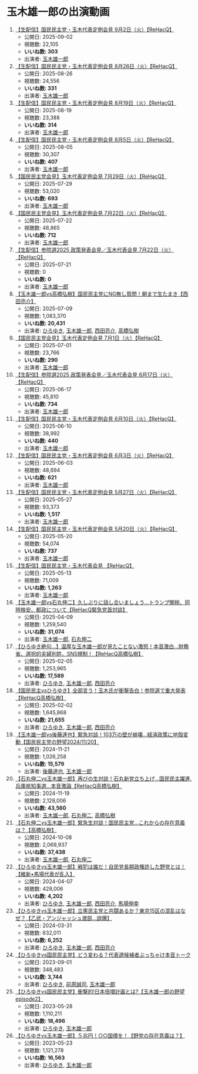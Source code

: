 # 玉木雄一郎の出演動画

1.  [【生配信】国民民主党・玉木代表定例会見 9月2日（火）【ReHacQ】](https://www.youtube.com/watch?v=aLQOKHiA9L0)
    -   公開日: 2025-09-02
    -   視聴数: 22,105
    -   **いいね数: 303**
    -   出演者: [玉木雄一郎](/rehacq_fan/people/玉木雄一郎 "wikilink")
1.  [【生配信】国民民主党・玉木代表定例会見 8月26日（火）【ReHacQ】](https://www.youtube.com/watch?v=AFAvB52Bsfk)
    -   公開日: 2025-08-26
    -   視聴数: 24,556
    -   **いいね数: 331**
    -   出演者: [玉木雄一郎](/rehacq_fan/people/玉木雄一郎 "wikilink")
1.  [【生配信】国民民主党・玉木代表定例会見 8月19日（火）【ReHacQ】](https://www.youtube.com/watch?v=q7IafgZJ_ic)
    -   公開日: 2025-08-19
    -   視聴数: 23,388
    -   **いいね数: 314**
    -   出演者: [玉木雄一郎](/rehacq_fan/people/玉木雄一郎 "wikilink")
1.  [【生配信】国民民主党・玉木代表定例会見 8月5日（火）【ReHacQ】](https://www.youtube.com/watch?v=IxzdLJASVBk)
    -   公開日: 2025-08-05
    -   視聴数: 30,307
    -   **いいね数: 407**
    -   出演者: [玉木雄一郎](/rehacq_fan/people/玉木雄一郎 "wikilink")
1.  [【国民民主党会見】玉木代表定例会見 7月29日（火）【ReHacQ】](https://www.youtube.com/watch?v=0dfgXQ16G8w)
    -   公開日: 2025-07-29
    -   視聴数: 53,020
    -   **いいね数: 693**
    -   出演者: [玉木雄一郎](/rehacq_fan/people/玉木雄一郎 "wikilink")
1.  [【国民民主党会見】玉木代表定例会見 7月22日（火）【ReHacQ】](https://www.youtube.com/watch?v=qaYcK_tvstM)
    -   公開日: 2025-07-22
    -   視聴数: 48,865
    -   **いいね数: 712**
    -   出演者: [玉木雄一郎](/rehacq_fan/people/玉木雄一郎 "wikilink")
1.  [【生配信】参院選2025 政策発表会見／玉木代表会見 7月22日（火）【ReHacQ】](https://www.youtube.com/watch?v=5XYepOi8W9g)
    -   公開日: 2025-07-21
    -   視聴数: 0
    -   **いいね数: 0**
    -   出演者: [玉木雄一郎](/rehacq_fan/people/玉木雄一郎 "wikilink")
1.  [【玉木雄一郎vs高橋弘樹】国民民主党にNG無し質問！朝まで生たまき【西田亮介】](https://www.youtube.com/watch?v=CxDT2FaGi8o)
    -   公開日: 2025-07-09
    -   視聴数: 1,083,370
    -   **いいね数: 20,431**
    -   出演者: [ひろゆき](/rehacq_fan/people/ひろゆき "wikilink"), [玉木雄一郎](/rehacq_fan/people/玉木雄一郎 "wikilink"), [西田亮介](/rehacq_fan/people/西田亮介 "wikilink"), [高橋弘樹](/rehacq_fan/people/高橋弘樹 "wikilink")
1.  [【国民民主党会見】玉木代表定例会見 7月1日（火）【ReHacQ】](https://www.youtube.com/watch?v=S6jKJW2jCCA)
    -   公開日: 2025-07-01
    -   視聴数: 23,766
    -   **いいね数: 290**
    -   出演者: [玉木雄一郎](/rehacq_fan/people/玉木雄一郎 "wikilink")
1.  [【生配信】参院選2025 政策発表会見／玉木代表会見 6月17日（火）【ReHacQ】](https://www.youtube.com/watch?v=lJHWFlP3s8Y)
    -   公開日: 2025-06-17
    -   視聴数: 45,810
    -   **いいね数: 734**
    -   出演者: [玉木雄一郎](/rehacq_fan/people/玉木雄一郎 "wikilink")
1.  [【生配信】国民民主党・玉木代表定例会見 6月10日（火）【ReHacQ】](https://www.youtube.com/watch?v=iPQdk2mPK1o)
    -   公開日: 2025-06-10
    -   視聴数: 38,992
    -   **いいね数: 440**
    -   出演者: [玉木雄一郎](/rehacq_fan/people/玉木雄一郎 "wikilink")
1.  [【生配信】国民民主党・玉木代表定例会見 6月3日（火）【ReHacQ】](https://www.youtube.com/watch?v=3Owp-3FdMYU)
    -   公開日: 2025-06-03
    -   視聴数: 48,694
    -   **いいね数: 621**
    -   出演者: [玉木雄一郎](/rehacq_fan/people/玉木雄一郎 "wikilink")
1.  [【生配信】国民民主党・玉木代表定例会見 5月27日（火）【ReHacQ】](https://www.youtube.com/watch?v=5L93J7FsnP8)
    -   公開日: 2025-05-27
    -   視聴数: 93,373
    -   **いいね数: 1,517**
    -   出演者: [玉木雄一郎](/rehacq_fan/people/玉木雄一郎 "wikilink")
1.  [【生配信】国民民主党・玉木代表定例会見 5月20日（火）【ReHacQ】](https://www.youtube.com/watch?v=ALbaHprLnos)
    -   公開日: 2025-05-20
    -   視聴数: 54,074
    -   **いいね数: 737**
    -   出演者: [玉木雄一郎](/rehacq_fan/people/玉木雄一郎 "wikilink")
1.  [【生配信】国民民主党・玉木代表会見 【ReHacQ】](https://www.youtube.com/watch?v=y7abpd7esJQ)
    -   公開日: 2025-05-13
    -   視聴数: 71,009
    -   **いいね数: 1,263**
    -   出演者: [玉木雄一郎](/rehacq_fan/people/玉木雄一郎 "wikilink")
1.  [【玉木雄一郎vs石丸伸二】久しぶりに話し合いましょう…トランプ関税、同時株安、都政について【ReHacQ緊急党首対談】](https://www.youtube.com/watch?v=nhJYpgzPBJU)
    -   公開日: 2025-04-09
    -   視聴数: 1,259,540
    -   **いいね数: 31,074**
    -   出演者: [玉木雄一郎](/rehacq_fan/people/玉木雄一郎 "wikilink"), [石丸伸二](/rehacq_fan/people/石丸伸二 "wikilink")
1.  [【ひろゆき絶句…】温厚な玉木雄一郎が見たことない激怒！本音激白…財務省、選択的夫婦別姓、SNS規制！【ReHacQ高橋弘樹】](https://www.youtube.com/watch?v=v6K85s-g9Oc)
    -   公開日: 2025-02-05
    -   視聴数: 1,253,965
    -   **いいね数: 17,589**
    -   出演者: [ひろゆき](/rehacq_fan/people/ひろゆき "wikilink"), [玉木雄一郎](/rehacq_fan/people/玉木雄一郎 "wikilink"), [西田亮介](/rehacq_fan/people/西田亮介 "wikilink")
1.  [【国民民主vsひろゆき】全部言う！玉木氏が衝撃告白！参院選で重大発表【ReHacQ高橋弘樹】](https://www.youtube.com/watch?v=3WIDjkmg6xY)
    -   公開日: 2025-02-02
    -   視聴数: 1,645,868
    -   **いいね数: 21,655**
    -   出演者: [ひろゆき](/rehacq_fan/people/ひろゆき "wikilink"), [玉木雄一郎](/rehacq_fan/people/玉木雄一郎 "wikilink"), [西田亮介](/rehacq_fan/people/西田亮介 "wikilink")
1.  [【玉木雄一郎vs後藤達也】緊急対談！103万の壁が崩壊…経済政策に地殻変動【国民民主党の野望2024/11/20】](https://www.youtube.com/watch?v=F4WmVdF4M8c)
    -   公開日: 2024-11-21
    -   視聴数: 1,026,258
    -   **いいね数: 15,579**
    -   出演者: [後藤達也](/rehacq_fan/people/後藤達也 "wikilink"), [玉木雄一郎](/rehacq_fan/people/玉木雄一郎 "wikilink")
1.  [【石丸伸二vs玉木雄一郎】再びの生対談！石丸新党立ち上げ…国民民主躍進.兵庫県知事選…本音激論【ReHacQ高橋弘樹】](https://www.youtube.com/watch?v=6Vww3vD7jHg)
    -   公開日: 2024-11-19
    -   視聴数: 2,128,006
    -   **いいね数: 43,560**
    -   出演者: [玉木雄一郎](/rehacq_fan/people/玉木雄一郎 "wikilink"), [石丸伸二](/rehacq_fan/people/石丸伸二 "wikilink"), [高橋弘樹](/rehacq_fan/people/高橋弘樹 "wikilink")
1.  [【石丸伸二vs玉木雄一郎】緊急生対談！国民民主党…これからの存在意義は？【高橋弘樹】](https://www.youtube.com/watch?v=9_b3vH1wBP4)
    -   公開日: 2024-10-08
    -   視聴数: 2,069,937
    -   **いいね数: 37,438**
    -   出演者: [玉木雄一郎](/rehacq_fan/people/玉木雄一郎 "wikilink"), [石丸伸二](/rehacq_fan/people/石丸伸二 "wikilink")
1.  [【ひろゆきvs玉木雄一郎】戦犯は誰だ！自民党長期政権許した野党とは！【維新•馬場代表が乱入】](https://www.youtube.com/watch?v=WIaZ1hhnWRU)
    -   公開日: 2024-04-07
    -   視聴数: 428,006
    -   **いいね数: 4,202**
    -   出演者: [ひろゆき](/rehacq_fan/people/ひろゆき "wikilink"), [玉木雄一郎](/rehacq_fan/people/玉木雄一郎 "wikilink"), [西田亮介](/rehacq_fan/people/西田亮介 "wikilink"), [馬場伸幸](/rehacq_fan/people/馬場伸幸 "wikilink")
1.  [【ひろゆきvs玉木雄一郎】立憲民主党と共闘あるか？東京15区の混乱はなぜ？【乙武・アンジャッシュ渡部…誤爆】](https://www.youtube.com/watch?v=9fb7xGatFGA)
    -   公開日: 2024-03-31
    -   視聴数: 632,011
    -   **いいね数: 6,252**
    -   出演者: [ひろゆき](/rehacq_fan/people/ひろゆき "wikilink"), [玉木雄一郎](/rehacq_fan/people/玉木雄一郎 "wikilink"), [西田亮介](/rehacq_fan/people/西田亮介 "wikilink")
1.  [【ひろゆきvs国民民主党】どう変わる？代表選候補者ぶっちゃけ本音トーク](https://www.youtube.com/watch?v=ljAjC80089I)
    -   公開日: 2023-09-01
    -   視聴数: 348,483
    -   **いいね数: 3,744**
    -   出演者: [ひろゆき](/rehacq_fan/people/ひろゆき "wikilink"), [前原誠司](/rehacq_fan/people/前原誠司 "wikilink"), [玉木雄一郎](/rehacq_fan/people/玉木雄一郎 "wikilink")
1.  [【ひろゆきvs国民民主党】衝撃的!日本倍増計画とは?【玉木雄一郎の野望 episode2】](https://www.youtube.com/watch?v=EYKExpig3-4)
    -   公開日: 2023-05-28
    -   視聴数: 1,110,211
    -   **いいね数: 18,496**
    -   出演者: [ひろゆき](/rehacq_fan/people/ひろゆき "wikilink"), [玉木雄一郎](/rehacq_fan/people/玉木雄一郎 "wikilink")
1.  [【ひろゆきvs玉木雄一郎】５兆円！○○国債を！【野党の存在意義は？】](https://www.youtube.com/watch?v=vJ2MS0ZjLdA)
    -   公開日: 2023-05-23
    -   視聴数: 1,121,278
    -   **いいね数: 16,563**
    -   出演者: [ひろゆき](/rehacq_fan/people/ひろゆき "wikilink"), [玉木雄一郎](/rehacq_fan/people/玉木雄一郎 "wikilink")
